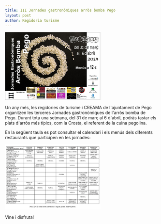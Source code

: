 ```yaml
---
title: III Jornades gastronòmiques arròs bomba Pego
layout: post
author: Regidoria turisme
---
```

<a class="salone-image center" href="/images/news/20140317-iii-jornades-gastronomiques-arros-bomba.jpg" title="III Jornades gastronòmiques arros bomba Pego 2014">
    <img src="/images/news/20140317-iii-jornades-gastronomiques-arros-bomba.jpg" style="width: 315px;" alt="III Jornades gastronòmiques arros bomba Pego 2014" />
</a>

Un any més, les regidories de turisme i CREAMA de l'ajuntament de Pego organitzen les terceres Jornades gastronòmiques de l'arròs bomba de Pego. Durant tota una setmana, del 31 de març al 6 d'abril, podràs tastar els plats d'arròs més típics, com la Crosta, el referent de la cuina pegolina.

En la següent taula es pot consultar el calendari i els menús dels diferents restaurants que participen en les jornades:

<a class="salone-image center" href="/images/news/20140317-iii-jornades-gastronomiques-arros-bomba-planning.jpg" title="Planificació Restaurants III Jornades gastronòmiques arros bomba Pego 2014">
    <img src="/images/news/20140317-iii-jornades-gastronomiques-arros-bomba-planning.jpg" style="width: 315px;" alt="Planificació Restaurants III Jornades gastronòmiques arros bomba Pego 2014" />
</a>

Vine i disfruta!
